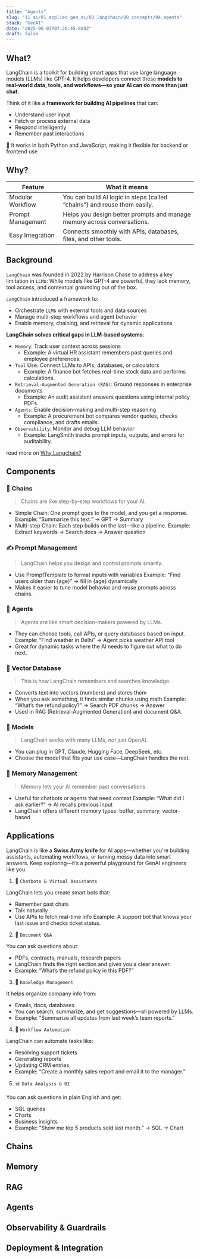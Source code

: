```yaml
---
title: "Agents"
slug: "11_ai/01_applied_gen_ai/03_langchain/00_concepts/04_agents"
stack: "GenAI"
date: "2025-06-03T07:26:45.889Z"
draft: false
---
```


## What?

LangChain is a toolkit for building smart apps that use large language models (LLMs) like GPT-4. It helps developers connect these **models to real-world data, tools, and workflows—so your AI can do more than just chat**.

Think of it like a **framework for building AI pipelines** that can:

- Understand user input
- Fetch or process external data
- Respond intelligently
- Remember past interactions

📌 It works in both Python and JavaScript, making it flexible for backend or frontend use

## Why?

| Feature           | What it means                                                            |
| ----------------- | ------------------------------------------------------------------------ |
| Modular Workflow  | You can build AI logic in steps (called “chains”) and reuse them easily. |
| Prompt Management | Helps you design better prompts and manage memory across conversations.  |
| Easy Integration  | Connects smoothly with APIs, databases, files, and other tools.          |

## Background

`LangChain` was founded in 2022 by Harrison Chase to address a key limitation in `LLM`s:
While models like GPT-4 are powerful, they lack memory, tool access, and contextual grounding out of the box.

`LangChain` introduced a framework to:

- Orchestrate `LLM`s with external tools and data sources
- Manage multi-step workflows and agent behavior
- Enable memory, chaining, and retrieval for dynamic applications

**LangChain solves critical gaps in LLM-based systems**:

- `Memory`: Track user context across sessions
  - Example: A virtual HR assistant remembers past queries and employee preferences.
- `Tool` Use: Connect LLMs to APIs, databases, or calculators
  - Example: A finance bot fetches real-time stock data and performs calculations.
- `Retrieval-Augmented Generation (RAG)`: Ground responses in enterprise documents
  - Example: An audit assistant answers questions using internal policy PDFs.
- `Agents`: Enable decision-making and multi-step reasoning
  - Example: A procurement bot compares vendor quotes, checks compliance, and drafts emails.
- `Observability`: Monitor and debug LLM behavior
  - Example: LangSmith tracks prompt inputs, outputs, and errors for auditability.

read more on [Why Langchain?](https://python.langchain.com/docs/concepts/why_langchain/)

## Components

### 🔗 **Chains**

> Chains are like step-by-step workflows for your AI.

- Simple Chain: One prompt goes to the model, and you get a response.
  Example: “Summarize this text.” → GPT → Summary
- Multi-step Chain: Each step builds on the last—like a pipeline.
  Example: Extract keywords → Search docs → Answer question

### ✍️ **Prompt Management**

> LangChain helps you design and control prompts smartly.

- Use PromptTemplate to format inputs with variables
  Example: “Find users older than {age}” → fill in {age} dynamically
- Makes it easier to tune model behavior and reuse prompts across chains.

### 🤖 **Agents**

> Agents are like smart decision-makers powered by LLMs.

- They can choose tools, call APIs, or query databases based on input.
  Example: “Find weather in Delhi” → Agent picks weather API tool
- Great for dynamic tasks where the AI needs to figure out what to do next.

### 🧠 **Vector Database**

> This is how LangChain remembers and searches knowledge.

- Converts text into vectors (numbers) and stores them
- When you ask something, it finds similar chunks using math
  Example: “What’s the refund policy?” → Search PDF chunks → Answer
- Used in RAG (Retrieval-Augmented Generation) and document Q&A.

### 🧬 **Models**

> LangChain works with many LLMs, not just OpenAI.

- You can plug in GPT, Claude, Hugging Face, DeepSeek, etc.
- Choose the model that fits your use case—LangChain handles the rest.

### 🧠 **Memory Management**

> Memory lets your AI remember past conversations.

- Useful for chatbots or agents that need context
  Example: “What did I ask earlier?” → AI recalls previous input
- LangChain offers different memory types: buffer, summary, vector-based

## Applications

LangChain is like a **Swiss Army knife** for AI apps—whether you're building assistants, automating workflows, or turning messy data into smart answers. Keep exploring—it’s a powerful playground for GenAI engineers like you.

1. 💬 `Chatbots & Virtual Assistants`

LangChain lets you create smart bots that:

- Remember past chats
- Talk naturally
- Use APIs to fetch real-time info
  Example: A support bot that knows your last issue and checks ticket status.

2. 📄 `Document Q&A`

You can ask questions about:

- PDFs, contracts, manuals, research papers
- LangChain finds the right section and gives you a clear answer.
- Example: “What’s the refund policy in this PDF?”

3. 🧠 `Knowledge Management`

It helps organize company info from:

- Emails, docs, databases
- You can search, summarize, and get suggestions—all powered by LLMs.
- Example: “Summarize all updates from last week’s team reports.”

4. 🔄 `Workflow Automation`

LangChain can automate tasks like:

- Resolving support tickets
- Generating reports
- Updating CRM entries
- Example: “Create a monthly sales report and email it to the manager.”

5. 📊 `Data Analysis & BI`

You can ask questions in plain English and get:

- SQL queries
- Charts
- Business insights
- Example: “Show me top 5 products sold last month.” → SQL → Chart

## Chains

## Memory

## RAG

## Agents

## Observability & Guardrails

## Deployment & Integration
